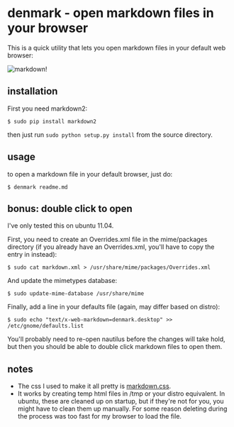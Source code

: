 denmark - open markdown files in your browser
=============================================

This is a quick utility that lets you open markdown files in your default web browser:

![markdown!](http://www.colinmarc.com/denmark.png)

installation
------------

First you need markdown2:

```
$ sudo pip install markdown2
```

then just run `sudo python setup.py install` from the source directory.

usage
-----

to open a markdown file in your default browser, just do:

```
$ denmark readme.md
```

bonus: double click to open
---------------------------

I've only tested this on ubuntu 11.04.

First, you need to create an Overrides.xml file in the mime/packages directory (if you already have an Overrides.xml, you'll have to copy the entry in instead):

```
$ sudo cat markdown.xml > /usr/share/mime/packages/Overrides.xml
```

And update the mimetypes database:

```
$ sudo update-mime-database /usr/share/mime
```

Finally, add a line in your defaults file (again, may differ based on distro):

```
$ sudo echo "text/x-web-markdown=denmark.desktop" >> /etc/gnome/defaults.list
```

You'll probably need to re-open nautilus before the changes will take hold, but then you should be able to double click markdown files to open them.

notes
-----

* The css I used to make it all pretty is [markdown.css](http://kevinburke.bitbucket.org/markdowncss/). 
* It works by creating temp html files in /tmp or your distro equivalent. In ubuntu, these are cleaned up on startup, but if they're not for you, you might have to clean them up manually. For some reason deleting during the process was too fast for my browser to load the file.
